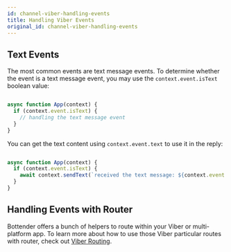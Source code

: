 ```yaml
---
id: channel-viber-handling-events
title: Handling Viber Events
original_id: channel-viber-handling-events
---
```

## Text Events

The most common events are text message events. To determine whether the event is a text message event, you may use the `context.event.isText` boolean value:

```js

async function App(context) {
  if (context.event.isText) {
    // handling the text message event
  }
}

```

You can get the text content using `context.event.text` to use it in the reply:

```js

async function App(context) {
  if (context.event.isText) {
    await context.sendText(`received the text message: ${context.event.text}`);
  }
}

```

## Handling Events with Router

Bottender offers a bunch of helpers to route within your Viber or multi-platform app. To learn more about how to use those Viber particular routes with router, check out [Viber Routing](channel-viber-routing.md).
